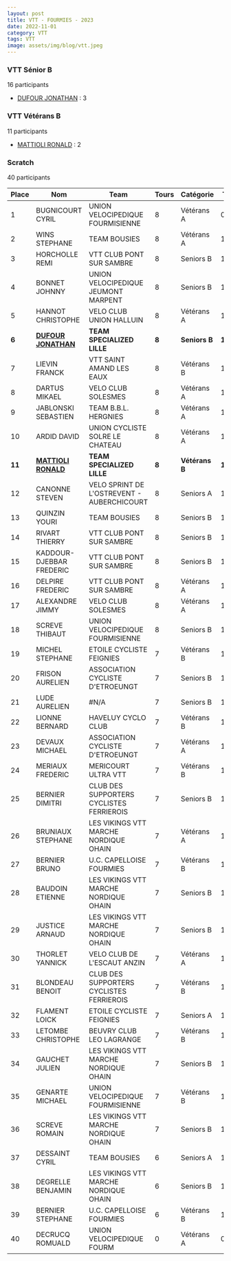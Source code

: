 ```yaml
---
layout: post
title: VTT - FOURMIES - 2023
date: 2022-11-01
category: VTT
tags: VTT
image: assets/img/blog/vtt.jpeg
---
```


### VTT Sénior B
16 participants
- [DUFOUR JONATHAN](https://teamspecializedlille.github.io/coureurs/dufourjonathan) : 3

### VTT Vétérans B
11 participants
- [MATTIOLI RONALD](https://teamspecializedlille.github.io/coureurs/mattiolironald) : 2

### Scratch
40 participants

| Place | Nom | Team | Tours | Catégorie | Temps |
|---|---|---|---|---|---|
| 1 | BUGNICOURT CYRIL | UNION VELOCIPEDIQUE FOURMISIENNE | 8 | Vétérans A | 0:38:53 | 
| 2 | WINS STEPHANE | TEAM BOUSIES | 8 | Vétérans A | 1:21:20 | 
| 3 | HORCHOLLE REMI | VTT  CLUB PONT SUR SAMBRE | 8 | Seniors B | 1:21:35 | 
| 4 | BONNET JOHNNY | UNION VELOCIPEDIQUE JEUMONT MARPENT | 8 | Seniors B | 1:21:35 | 
| 5 | HANNOT CHRISTOPHE | VELO CLUB UNION HALLUIN | 8 | Vétérans A | 1:21:47 | 
| **6** | **[DUFOUR JONATHAN](https://teamspecializedlille.github.io/coureurs/dufourjonathan)** | **TEAM SPECIALIZED LILLE** | **8** | **Seniors B** | **1:21:53** | 
| 7 | LIEVIN FRANCK | VTT SAINT AMAND LES EAUX | 8 | Vétérans B | 1:22:33 | 
| 8 | DARTUS MIKAEL | VELO CLUB SOLESMES | 8 | Vétérans A | 1:22:40 | 
| 9 | JABLONSKI SEBASTIEN | TEAM B.B.L. HERGNIES | 8 | Vétérans A | 1:22:58 | 
| 10 | ARDID DAVID | UNION CYCLISTE SOLRE LE CHATEAU | 8 | Vétérans A | 1:22:58 | 
| **11** | **[MATTIOLI RONALD](https://teamspecializedlille.github.io/coureurs/mattiolironald)** | **TEAM SPECIALIZED LILLE** | **8** | **Vétérans B** | **1:22:58** | 
| 12 | CANONNE STEVEN | VELO SPRINT DE L'OSTREVENT - AUBERCHICOURT | 8 | Seniors A | 1:23:58 | 
| 13 | QUINZIN YOURI | TEAM BOUSIES | 8 | Seniors B | 1:24:6 | 
| 14 | RIVART THIERRY | VTT  CLUB PONT SUR SAMBRE | 8 | Seniors B | 1:24:48 | 
| 15 | KADDOUR-DJEBBAR FREDERIC | VTT  CLUB PONT SUR SAMBRE | 8 | Seniors B | 1:25:6 | 
| 16 | DELPIRE FREDERIC | VTT  CLUB PONT SUR SAMBRE | 8 | Vétérans A | 1:25:25 | 
| 17 | ALEXANDRE JIMMY | VELO CLUB SOLESMES | 8 | Vétérans A | 1:26:18 | 
| 18 | SCREVE THIBAUT | UNION VELOCIPEDIQUE FOURMISIENNE | 8 | Seniors B | 1:26:24 | 
| 19 | MICHEL STEPHANE | ETOILE CYCLISTE FEIGNIES | 7 | Vétérans B | 1:19:52 | 
| 20 | FRISON AURELIEN | ASSOCIATION CYCLISTE D'ETROEUNGT | 7 | Seniors B | 1:20:17 | 
| 21 | LUDE AURELIEN | #N/A | 7 | Seniors B | 1:20:24 | 
| 22 | LIONNE BERNARD | HAVELUY CYCLO CLUB | 7 | Vétérans B | 1:20:53 | 
| 23 | DEVAUX MICHAEL | ASSOCIATION CYCLISTE D'ETROEUNGT | 7 | Vétérans A | 1:21:7 | 
| 24 | MERIAUX FREDERIC | MERICOURT ULTRA VTT | 7 | Vétérans B | 1:21:25 | 
| 25 | BERNIER DIMITRI | CLUB DES SUPPORTERS CYCLISTES FERRIEROIS | 7 | Seniors B | 1:21:26 | 
| 26 | BRUNIAUX STEPHANE | LES VIKINGS VTT MARCHE NORDIQUE OHAIN | 7 | Vétérans A | 1:21:39 | 
| 27 | BERNIER BRUNO | U.C. CAPELLOISE FOURMIES | 7 | Vétérans B | 1:21:42 | 
| 28 | BAUDOIN ETIENNE | LES VIKINGS VTT MARCHE NORDIQUE OHAIN | 7 | Seniors B | 1:21:57 | 
| 29 | JUSTICE ARNAUD | LES VIKINGS VTT MARCHE NORDIQUE OHAIN | 7 | Seniors B | 1:22:2 | 
| 30 | THORLET YANNICK | VELO CLUB DE L'ESCAUT ANZIN | 7 | Vétérans A | 1:23:6 | 
| 31 | BLONDEAU BENOIT | CLUB DES SUPPORTERS CYCLISTES FERRIEROIS | 7 | Vétérans B | 1:24:55 | 
| 32 | FLAMENT LOICK | ETOILE CYCLISTE FEIGNIES | 7 | Seniors A | 1:25:50 | 
| 33 | LETOMBE CHRISTOPHE | BEUVRY CLUB LEO LAGRANGE | 7 | Vétérans B | 1:25:50 | 
| 34 | GAUCHET JULIEN | LES VIKINGS VTT MARCHE NORDIQUE OHAIN | 7 | Seniors B | 1:26:0 | 
| 35 | GENARTE MICHAEL | UNION VELOCIPEDIQUE FOURMISIENNE | 7 | Vétérans B | 1:27:5 | 
| 36 | SCREVE ROMAIN | LES VIKINGS VTT MARCHE NORDIQUE OHAIN | 7 | Seniors B | 1:28:52 | 
| 37 | DESSAINT CYRIL | TEAM BOUSIES | 6 | Seniors A | 1:20:0 | 
| 38 | DEGRELLE BENJAMIN | LES VIKINGS VTT MARCHE NORDIQUE OHAIN | 6 | Seniors B | 1:23:47 | 
| 39 | BERNIER STEPHANE | U.C. CAPELLOISE FOURMIES | 6 | Vétérans B | 1:24:12 | 
| 40 | DECRUCQ ROMUALD | UNION VELOCIPEDIQUE FOURM | 0 | Vétérans A | 0:38:53 | 
